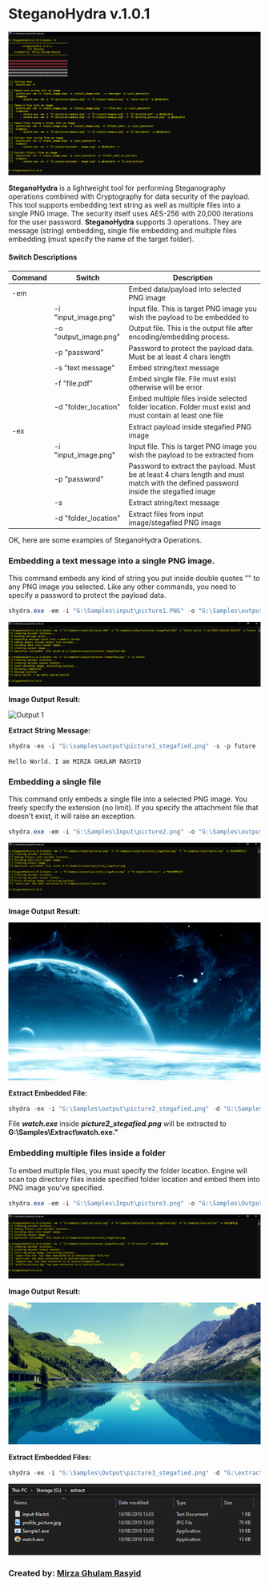 # SteganoHydra v.1.0.1
![SteganoHydra](https://raw.githubusercontent.com/mirzaevolution/SHydra.Console/master/resources/images/header.PNG)

**SteganoHydra** is a lightweight tool for performing Steganography operations combined with Cryptography for data security of the payload. This tool supports embedding text string as well as multiple files into a single PNG image. The security itself uses AES-256 with 20,000 iterations for the user password. 
**SteganoHydra** supports 3 operations. They are message (string) embedding, single file embedding and multiple files embedding (must specify the name of the target folder).


#### Switch Descriptions

| Command | Switch | Description |
| --- | --- | --- |
| -em | | Embed data/payload into selected PNG image |
| | -i "input_image.png" | Input file. This is target PNG image you wish the payload to be embedded to|
| | -o "output_image.png" | Output file. This is the output file after encoding/embedding process.|
| | -p "password" | Password to protect the payload data. Must be at least 4 chars length|
| | -s "text message" | Embed string/text message |
| | -f "file.pdf" | Embed single file. File must exist otherwise will be error|
| | -d "folder_location" | Embed multiple files inside selected folder location. Folder must exist and must contain at least one file|
|-ex| | Extract payload inside stegafied PNG image |
| | -i "input_image.png" | Input file. This is target PNG image you wish the payload to be extracted from|
| | -p "password" | Password to extract the payload. Must be at least 4 chars length and must match with the defined password inside the stegafied image|
| | -s | Extract string/text message |
| | -d "folder_location" | Extract files from input image/stegafied PNG image|


OK, here are some examples of SteganoHydra Operations.

### Embedding a text message into a single PNG image.

This command embeds any kind of string you put inside double quotes "<string>" to any PNG image you selected. Like any other commands, you need to specify a password to protect the payload data.

```powershell
shydra.exe -em -i "G:\Samples\input\picture1.PNG" -o "G:\Samples\output\picture1_stegafied.PNG" -s "Hello World. I am MIRZA GHULAM RASYID" -p future
```
![Command 1](https://raw.githubusercontent.com/mirzaevolution/SHydra.Console/master/resources/images/text-embed.PNG)

**Image Output Result:**

![Output 1](https://github.com/mirzaevolution/SHydra.Console/blob/master/resources/images/picture1_stegafied.PNG?raw=true)

**Extract String Message:**
```powershell
shydra -ex -i "G:\samples\output\picture1_stegafied.png" -s -p future
```

```
Hello World. I am MIRZA GHULAM RASYID
```

### Embedding a single file

This command only embeds a single file into a selected PNG image. You freely specify the extension (no limit). If you specify the attachment file that doesn't exist, it will raise an exception. 

```powershell
shydra.exe -em -i "G:\Samples\Input\picture2.png" -o "G:\Samples\output\picture2_stegafied.png" -f "G:\Samples\Input\watch.exe" -p PASSWORD123
```

![Command 2](https://raw.githubusercontent.com/mirzaevolution/SHydra.Console/master/resources/images/file-embed.PNG)

**Image Output Result:**

![Output 2](https://github.com/mirzaevolution/SHydra.Console/blob/master/resources/images/picture2_stegafied.png?raw=true)

**Extract Embedded File:**
```powershell
shydra -ex -i "G:\Samples\output\picture2_stegafied.png" -d "G:\Samples\Extract" -p PASSWORD123
```

File ***watch.exe*** inside ***picture2_stegafied.png*** will be extracted to **G:\Samples\Extract\watch.exe."**


### Embedding multiple files inside a folder

To embed multiple files, you must specify the folder location. Engine will scan top directory files inside specified folder location and embed them into PNG image you've specified. 

```powershell
shydra.exe -em -i "G:\Samples\Input\picture3.png" -o "G:\Samples\Output\picture3_stegafied.png" -d "G:\Samples\SourceFiles" -p PWD!@#$!@
```

![Command 3](https://raw.githubusercontent.com/mirzaevolution/SHydra.Console/master/resources/images/files-embed.PNG)

**Image Output Result:**

![Output 3](https://github.com/mirzaevolution/SHydra.Console/blob/master/resources/images/picture3_stegafied.png?raw=true)

**Extract Embedded Files:**
```powershell
shydra -ex -i "G:\Samples\Output\picture3_stegafied.png" -d "G:\extract" -p PWD!@#$!@
```
![Extracted-Files](https://github.com/mirzaevolution/SHydra.Console/blob/master/resources/images/source-files2.PNG?raw=true)

### Created by: [Mirza Ghulam Rasyid](https://linkedin.com/in/mirzaghulamrasyid/)
 
